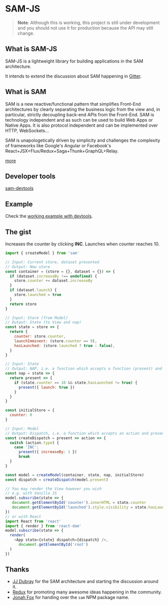 # SAM-JS

> **Note**: Although this is working, this project is still under development and you should not use it for production because the API may still change.

## What is SAM-JS

SAM-JS is a lightweight library for building applications in the SAM architecture.

It intends to extend the discussion about SAM happening in [Gitter](https://gitter.im/jdubray/sam-architecture).

## What is SAM

SAM is a new reactive/functional pattern that simplifies Front-End architectures by clearly separating the business logic from the view and, in particular, strictly decoupling back-end APIs from the Front-End. SAM is technology independent and as such can be used to build Web Apps or Native Apps. It is also protocol independent and can be implemented over HTTP, WebSockets...

SAM is unapologetically driven by simplicity and challenges the complexity of frameworks like Google's Angular or Facebook's React+JSX+Flux/Redux+Saga+Thunk+GraphQL+Relay. 

[more](http://jdubray.github.io/sam/)

## Developer tools

[sam-devtools](https://github.com/sam-js/sam-devtools)

## Example

Check the [working example with devtools](https://github.com/sam-js/sam-devtools/tree/master/examples/counter).

## The gist

Increases the counter by clicking **INC**. Launches when counter reaches 10.

```js
import { createModel } from 'sam'

// Input: Current store, dataset presented
// Output: New store
const container = (store = {}, dataset = {}) => {
  if (dataset.increaseBy !== undefined) {
    store.counter += dataset.increaseBy
  }
  if (dataset.launch) {
    store.launched = true
  }
  return store
}

// Input: Store (from Model)
// Output: State (to View and nap)
const state = store => {
  return {
    counter: store.counter,
    launchImminent: (store.counter == 9),
    hasLaunched: (store.launched ? true : false),
  }
}

// Input: State
// Output: NAP, i.e. a function which accepts a function (present) and may or may not call it
const nap = state => {
  return present => {
    if (state.counter == 10 && state.hasLaunched != true) {
      present({ launch: true })
    }
  }
}

const initialStore = {
  counter: 0
}

// Input: Model
// Output: Dispatch, i.e. a function which accepts an action and presents values to the model
const createDispatch = present => action => {
  switch (action.type) {
    case 'INC':
      present({ increaseBy: 1 })
      break
  }
}

const model = createModel(container, state, nap, initialStore)
const dispatch = createDispatch(model.present)

// You may render the View however you wish
// e.g. with Vanilla JS
model.subscribe(state => {
   document.getElementById('counter').innerHTML = state.counter
   document.getElementById('launched').style.visibility = state.hasLaunched ? 'visible' : 'hidden'
})
// or with React
import React from 'react'
import { render } from 'react-dom'
model.subscribe(state => {
  render(
    <App state={state} dispatch={dispatch} />,
      document.getElementById('root')
  )
})
```

## Thanks

- [JJ Dubray](https://github.com/jdubray) for the SAM architecture and starting the discussion around it.
- [Redux](https://github.com/reactjs/redux) for promoting many awesome ideas happening in the community.
- [Jonah Fox](https://github.com/weepy) for handing over the `sam` NPM package name.
